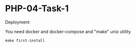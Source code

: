 # PHP-04-Task-1

Deployment

You need docker and docker-compose and "make" unix utility
```
make first-install
```
